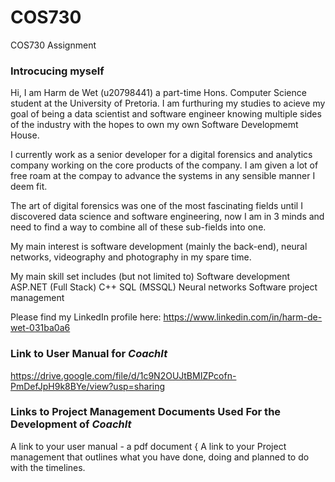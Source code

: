 # COS730
COS730 Assignment

<h3>Introcucing myself</h3>

Hi, I am Harm de Wet (u20798441) a part-time Hons. Computer Science student at the University of Pretoria. I am furthuring my studies to acieve my goal of being a data scientist and software engineer knowing multiple sides of the industry with the hopes to own my own Software Developmemt House.

I currently work as a senior developer for a digital forensics and analytics company working on the core products of the company. I am given a lot of free roam at the compay to advance the systems in any sensible manner I deem fit.

The art of digital forensics was one of the most fascinating fields until I discovered data science and software engineering, now I am in 3 minds and need to find a way to combine all of these sub-fields into one.

My main interest is software development (mainly the back-end), neural networks, videography and photography in my spare time.

My main skill set includes (but not limited to)
  Software development 
    ASP.NET (Full Stack)
    C++
    SQL (MSSQL)
    Neural networks
  Software project management

Please find my LinkedIn profile here: https://www.linkedin.com/in/harm-de-wet-031ba0a6

<h3>Link to User Manual for <i>CoachIt</i></h3>

https://drive.google.com/file/d/1c9N2OUJtBMIZPcofn-PmDefJpH9k8BYe/view?usp=sharing

<h3>Links to Project Management Documents Used For the Development of <i>CoachIt</i></h3>


A link to your user manual - a pdf document
{ A link to your Project management that outlines what you have done, doing and planned to do with
the timelines.







